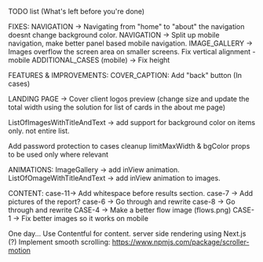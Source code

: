TODO list (What's left before you're done)

FIXES:
NAVIGATION -> Navigating from "home" to "about" the navigation doesnt change background color.
NAVIGATION -> Split up mobile navigation, make better panel based mobile navigation.
IMAGE_GALLERY -> Images overflow the screen area on smaller screens.
Fix vertical alignment - mobile
ADDITIONAL_CASES (mobile) -> Fix height

FEATURES & IMPROVEMENTS:
COVER_CAPTION: Add "back" button (In cases)

LANDING PAGE -> Cover client logos preview (change size and update the total width using the solution for list of cards in the about me page)

ListOfImagesWithTitleAndText -> add support for background color on items only. not entire list.

Add password protection to cases
cleanup limitMaxWidth & bgColor props to be used only where relevant

ANIMATIONS:
ImageGallery -> add inView animation.
ListOfOmageWithTitleAndText -> add inView animation to images.

CONTENT:
case-11-> Add whitespace before results section.
case-7 -> Add pictures of the report?
case-6 -> Go through and rewrite
case-8 -> Go through and rewrite
CASE-4 -> Make a better flow image (flows.png)
CASE-1 -> Fix better images so it works on mobile

One day...
Use Contentful for content.
server side rendering using Next.js (?)
Implement smooth scrolling:
https://www.npmjs.com/package/scroller-motion
